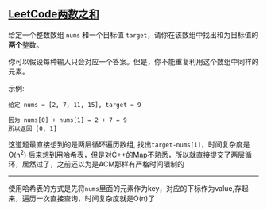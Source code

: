 ## [LeetCode两数之和](https://leetcode-cn.com/problems/two-sum/description/)
给定一个整数数组 `nums` 和一个目标值 `target`，请你在该数组中找出和为目标值的**两个**整数。

你可以假设每种输入只会对应一个答案。但是，你不能重复利用这个数组中同样的元素。

示例:
```
给定 nums = [2, 7, 11, 15], target = 9

因为 nums[0] + nums[1] = 2 + 7 = 9
所以返回 [0, 1]
```

这道题最直接想到的是两层循环遍历数组, 找出`target-nums[i]`，时间复杂度是O(n<sup>2</sup>)
后来想到用哈希表，但是对C++的Map不熟悉，所以就直接提交了两层循环，居然过了，之前还以为是ACM那样有严格时间限制的
***
使用哈希表的方式是先将`nums`里面的元素作为key，对应的下标作为value,存起来，遍历一次直接查询，时间复杂度就是O(n)了
